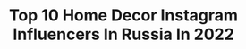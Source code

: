 ---
title: Top 10 Home Decor Instagram Influencers In Russia In 2022
description: >-
  Find top home decor Instagram influencers in Russia in 2022. Most popular hashtags: #homedecor #design #interior #interiordesign.
platform: Instagram
hits: 82
text_top: Analyze the top-rated Instagram influencers on inBeat.
text_bottom: Our platform has 82 Instagram influencers like this in Russia for you to connect with.
profiles:
  - username: "zhilezkovaanna"
    fullname: >-
      Anna🌿Villagelife🏰
    bio: >-
      🌿Счастливая семья🧔🏻👩🏻👧👧и🐱🐶 🌿ДомСадОгородПироги 🌿Всё о нашей уютной деревенской жизни🏡 🌿Жизнь в стиле #лагом #hygge 🌿Декоратор #diy #vintage #homedecor
    location: "Russia"
    followers: 3486
    engagement: 1412
    commentsToLikes: 0.049013
    id: ck55nle076gcz0i114ubzc9b5
    verified: false
    hashtags: "#vintagedecor, #countryhome, #farmhaus, #hmhome"
  - username: "kentrkatty_shop2"
    fullname: >-
      Shop Katty
    bio: >-
      RU💚#art #fairy #homedecore Professional #artist 💚 All my creations.🍂 (Original paintings) FREE Delivery Worldwide Shipping. #faeries
    location: "Russia"
    followers: 19286
    engagement: 168
    commentsToLikes: 0.007948
    id: ck8t3boct2nou0j78e5pqxldb
    verified: false
    hashtags: "#cat, #magicart, #fairytale, #tolkienart"
  - username: "cathy_perletta"
    fullname: >-
      Екатерина Черняева
    bio: >-
      Керамика ручной работы Catherine Chernyaeva Handmade ceramics Moscow По всем вопросам пишите в Директ DM me please if you're interested in my art
    location: "Russia"
    followers: 33408
    engagement: 415
    commentsToLikes: 0.027432
    id: ck14jdhgbjsly0i190seqjkgc
    verified: false
    hashtags: "#artceramics, #ceramicsdaily, #home, #instamood"
  - username: "strange.art.student"
    fullname: >-
      ◦ ANNA ◦
    bio: >-
      ◦ Artist ◦ Illustrator ◦ Designer ◦ ◦ Love my home & nature ◦ ◦ My creative diary◦ ◦ Russia, Siberia◦ My Etsy shop👇
    location: "Russia"
    followers: 14209
    engagement: 611
    commentsToLikes: 0.033026
    id: ck0vz8dm27tu00i190zgr7z9n
    verified: false
    hashtags: "#still, #russiangirl, #springvibes, #watercolor"
  - username: "marina_fiber_artist"
    fullname: >-
      Hand weaving accessories
    bio: >-
      Марина Новосельцева ▪️Гобелены ▪️ Тканые аксессуары▪️ ▪️Волоконный художник 🌿 ▪️Творю то, что ❤️ Дизайнер @marina_nov.art.design
    location: "Russia"
    followers: 2198
    engagement: 1107
    commentsToLikes: 0.102334
    id: ck0vv7f1bnvjl0i19870gmqdy
    verified: false
    hashtags: "#weavingwallart, #wallweaving, #nature, #tapestryweaving"
  - username: "toch.v.toch"
    fullname: >-
      ИДЕЯ ПОДАРКА >> HAPPYHOMEDECOR
    bio: >-
      Мастер Мария _яУкрашаю👉Мир #работа_tochvtoch 👉 Казань ! Worldwide shipping !
    location: "Russia"
    followers: 29592
    engagement: 281
    commentsToLikes: 0.023776
    id: ck9wfhp2eouug0j78kttmxxh1
    verified: false
    hashtags: "#bluewhale, #homedecor, #blueplate, #blueandwhitedecor"
  - username: "stroit__dreams"
    fullname: >-
      
    bio: >-
      Я Олеся ✨Создаю уют на 89 кв.м 😏 ✨Вся история ремонта! ✨От бетона до вазочек
    location: "Russia"
    followers: 5504
    engagement: 534
    commentsToLikes: 0.059284
    id: ck6tix4rz1lkk0j71d8rqjhng
    verified: false
    hashtags: "#interiors, #home, #design, #homedesign"
  - username: "skrasyuk"
    fullname: >-
      Sergey Krasyuk
    bio: >-
      #Interiorphotographer _ #Интерьерныйфотограф
    location: "Russia"
    followers: 24177
    engagement: 591
    commentsToLikes: 0.021017
    id: ck0u1oem5xi570i19fapllqf1
    verified: false
    hashtags: "#interior, #interior4all, #style, #interiorstyling"
  - username: "eterryble"
    fullname: >-
      Mixed Media Artist🎨
    bio: >-
      👩🏻Tender darkness and magical realism 🎨Wanna fill your home with beauty? Make your interior unique by purchasing original work or check out my merch👇🏻
    location: "Russia"
    followers: 17605
    engagement: 619
    commentsToLikes: 0.027002
    id: ckaow5r3k7jk60i78mw75zt8j
    verified: false
    hashtags: "#illustration, #acrylic, #gouacheportrait, #coral"
  - username: "den_krasik"
    fullname: >-
      Denis Krasikov
    bio: >-
      ℹ️ Interior design. Moscow, Saint-Petersburg, worldwide. 🇷🇺 Co-founder @cartelledesign 📞 +7 (981) 145-01-56 ✉️ deniskrasikov@gmail.com
    location: "Russia"
    followers: 5653
    engagement: 574
    commentsToLikes: 0.034626
    id: ck14lf476ucfd0i19z8w55koy
    verified: false
    hashtags: "#designinterior, #interior, #white, #homedecor"
---